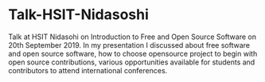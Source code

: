# Talk-HSIT-Nidasoshi
Talk at HSIT Nidasohi on Introduction to Free and Open Source Software on 20th September 2019. In my presentation I discussed about free software and open source software, how to choose opensource project to begin with open source contributions, various opportunities available for students and contributors to attend international conferences.
